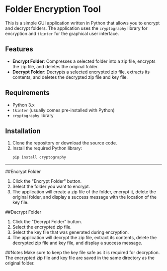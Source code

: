 # Folder Encryption Tool

This is a simple GUI application written in Python that allows you to encrypt and decrypt folders. The application uses the `cryptography` library for encryption and `tkinter` for the graphical user interface.

## Features

- **Encrypt Folder**: Compresses a selected folder into a zip file, encrypts the zip file, and deletes the original folder.
- **Decrypt Folder**: Decrypts a selected encrypted zip file, extracts its contents, and deletes the decrypted zip file and key file.

## Requirements

- Python 3.x
- `tkinter` (usually comes pre-installed with Python)
- `cryptography` library

## Installation

1. Clone the repository or download the source code.
2. Install the required Python library:
   ```bash
   pip install cryptography
---
##Encrypt Folder
1. Click the "Encrypt Folder" button.
2. Select the folder you want to encrypt.
3. The application will create a zip file of the folder, encrypt it, delete the original folder, and display a success message with the location of the key file.

##Decrypt Folder
1. Click the "Decrypt Folder" button.
2. Select the encrypted zip file.
3. Select the key file that was generated during encryption.
4. The application will decrypt the zip file, extract its contents, delete the decrypted zip file and key file, and display a success message.

##Notes
Make sure to keep the key file safe as it is required for decryption.
The encrypted zip file and key file are saved in the same directory as the original folder.
